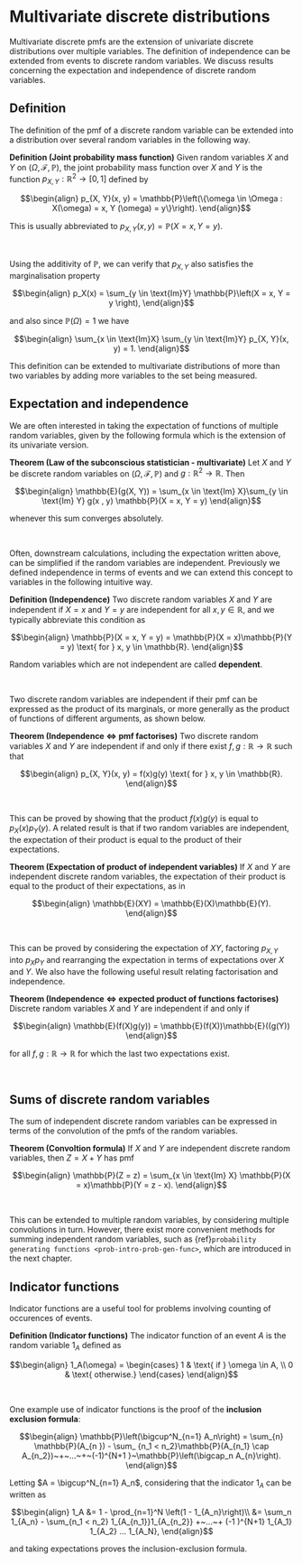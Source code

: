 # Multivariate discrete distributions

Multivariate discrete pmfs are the extension of univariate discrete distributions over multiple variables. The definition of independence can be extended from events to discrete random variables. We discuss results concerning the expectation and independence of discrete random variables.

## Definition

The definition of the pmf of a discrete random variable can be extended into a distribution over several random variables in the following way.

<div class='definition'>

**Definition (Joint probability mass function)** Given random variables $X$ and $Y$ on $(\Omega, \mathcal{F}, \mathbb{P})$, the joint probability mass function over $X$ and $Y$ is the function $p_{X, Y} : \mathbb{R}^2 \to [0, 1]$ defined by
  
$$\begin{align}
p_{X, Y}(x, y) = \mathbb{P}\left(\{\omega \in \Omega : X(\omega) = x, Y
(\omega) = y\}\right).
\end{align}$$

This is usually abbreviated to $p_{X, Y}(x, y) = \mathbb{P}\left(X = x, Y = y\right)$.

</div>

<br>

Using the additivity of $\mathbb{P}$, we can verify that $p_{X, Y}$ also satisfies the marginalisation property

$$\begin{align} p_X(x) = \sum_{y \in \text{Im}Y} \mathbb{P}\left(X = x, Y = y
\right),
\end{align}$$

and also since $\mathbb{P}(\Omega) = 1$ we have

$$\begin{align}
\sum_{x \in \text{Im}X} \sum_{y \in \text{Im}Y} p_{X, Y}(x, y) = 1.
\end{align}$$

This definition can be extended to multivariate distributions of more than two variables by adding more variables to the set being measured.
 
 ## Expectation and independence
 
We are often interested in taking the expectation of functions of multiple random variables, given by the following formula which is the extension of its univariate version.
 
<div class='theorem'>

**Theorem (Law of the subconscious statistician - multivariate)** Let $X$ and
 $Y$ be discrete random variables on $(\Omega, \mathcal{F}, \mathbb{P})$ and
  $g : \mathbb{R}^2 \to \mathbb{R}$. Then
  
  $$\begin{align}
  \mathbb{E}(g(X, Y)) = \sum_{x \in \text{Im} X}\sum_{y \in \text{Im} Y} g(x
  , y) \mathbb{P}(X = x, Y = y)
  \end{align}$$
  
  whenever this sum converges absolutely.
  
</div>

<br>

Often, downstream calculations, including the expectation written above, can be simplified if the random variables are independent. Previously we defined independence in terms of events and we can extend this concept to variables in the following intuitive way.

<div class='definition'>

**Definition (Independence)** Two discrete random variables $X$ and $Y$ are independent if ${X = x}$ and ${Y = y}$ are independent for all $x, y \in \mathbb{R}$, and we typically abbreviate this condition as
  
$$\begin{align}
\mathbb{P}(X = x, Y = y) = \mathbb{P}(X = x)\mathbb{P}(Y = y) \text{ for } x, y \in \mathbb{R}.
\end{align}$$
  
Random variables which are not independent are called **dependent**.
  
</div>

<br>

Two discrete random variables are independent if their pmf can be expressed
 as the product of its marginals, or more generally as the product of
  functions of different arguments, as shown below.
  
 
<div class='theorem'>

**Theorem (Independence $\iff$ pmf factorises)** Two discrete random
 variables $X$ and $Y$ are independent if and only if there exist $f, g
  : \mathbb{R} \to \mathbb{R}$ such that
  
  $$\begin{align}
  p_{X, Y}(x, y) = f(x)g(y) \text{ for } x, y \in \mathbb{R}.
  \end{align}$$
  
</div>

<br>

This can be proved by showing that the product $f(x)g(y)$ is equal to
 $p_X(x)p_Y(y)$. A related result is that if two random variables are
  independent, the expectation of their product is equal to the product of
   their expectations.
 
<div class='theorem'>

**Theorem (Expectation of product of independent variables)** If $X$ and $Y$ are
 independent discrete random variables, the expectation of their product is
  equal to the product of their expectations, as in
  
  $$\begin{align}
  \mathbb{E}(XY) = \mathbb{E}(X)\mathbb{E}(Y).
  \end{align}$$

</div>

<br>

This can be proved by considering the expectation of $XY$, factoring $p_{X, Y
}$ into $p_X p_Y$ and rearranging the expectation in terms of expectations
 over $X$ and $Y$. We also have the following useful result relating
  factorisation and independence.

<div class='theorem'>

**Theorem (Independence $\iff$ expected product of functions factorises)** 
Discrete random variables $X$ and $Y$ are independent if and only if

$$\begin{align}
\mathbb{E}(f(X)g(y)) = \mathbb{E}(f(X))\mathbb{E}((g(Y))
\end{align}$$

for all $f, g : \mathbb{R} \to \mathbb{R}$ for which the last two
 expectations exist.

</div>

<br>

## Sums of discrete random variables

The sum of independent discrete random variables can be expressed in terms
 of the convolution of the pmfs of the random variables.

<div class='theorem'>

**Theorem (Convoltion formula)** If $X$ and $Y$ are independent discrete
 random variables, then $Z = X + Y$ has pmf

$$\begin{align}
\mathbb{P}(Z = z) = \sum_{x \in \text{Im} X} \mathbb{P}(X = x)\mathbb{P}(Y
 = z - x).
\end{align}$$

</div>

<br>

This can be extended to multiple random variables, by considering multiple
 convolutions in turn. However, there exist more convenient methods for
  summing independent random variables, such as {ref}`probability generating functions <prob-intro-prob-gen-func>`, which are introduced in the next chapter.


## Indicator functions

Indicator functions are a useful tool for problems involving counting of
 occurences of events.

<div class='definition'>

**Definition (Indicator functions)** The indicator function of an event $A$
 is the random variable $1_{A}$ defined as
 
 $$\begin{align}
 1_A(\omega) = \begin{cases}
 1 & \text{ if } \omega \in A, \\
 0 & \text{ otherwise.}
 \end{cases}
 \end{align}$$

</div>

<br>

One example use of indicator functions is the proof of the **inclusion exclusion formula**:
 
$$\begin{align}
\mathbb{P}\left(\bigcup^N_{n=1} A_n\right) = \sum_{n} \mathbb{P}(A_{n
}) - \sum_
{n_1 < n_2}\mathbb{P}(A_{n_1} \cap A_{n_2})~+~...~+~(-1)^{N+1
}~\mathbb{P}\left(\bigcap_n A_{n}\right).
\end{align}$$

Letting $A = \bigcup^N_{n=1} A_n$, considering that the indicator $1_A$ can
 be written as

$$\begin{align}
1_A &= 1 - \prod_{n=1}^N \left(1 - 1_{A_n}\right)\\
    &= \sum_n 1_{A_n} - \sum_{n_1 < n_2} 1_{A_{n_1}}1_{A_{n_2}} +~...~+ (-1
    )^{N+1} 1_{A_1} 1_{A_2} ... 1_{A_N},
\end{align}$$

and taking expectations proves the inclusion-exclusion formula.


